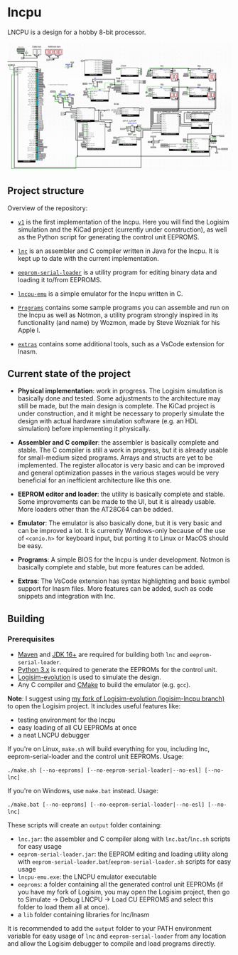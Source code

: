 # lncpu

LNCPU is a design for a hobby 8-bit processor. 

![Alt text](v1/logisim/sample.png)

## Project structure

Overview of the repository:
* [`v1`](v1) is the first implementation of the lncpu. Here you will find the Logisim simulation and the KiCad project (currently under construction), as well as the Python script for generating the control unit EEPROMS.

* [`lnc`](lnc) is an assembler and C compiler written in Java for the lncpu. It is kept up to date with the current implementation.

* [`eeprom-serial-loader`](eeprom-serial-loader) is a utility program for editing binary data and loading it to/from EEPROMS.

* [`lncpu-emu`](lncpu-emu) is a simple emulator for the lncpu written in C.

* [`Programs`](Programs) contains some sample programs you can assemble and run on the lncpu as well as Notmon, a utility program strongly inspired in its functionality (and name) by Wozmon, made by Steve Wozniak for his Apple I.

* [`extras`](extras) contains some additional tools, such as a VsCode extension for lnasm.

## Current state of the project

* **Physical implementation**: work in progress. The Logisim simulation is basically done and tested. Some adjustments to the architecture may still be made, but the main design is complete. The KiCad project is under construction, and it might be necessary to properly simulate the design with actual hardware simulation software (e.g. an HDL simulation) before implementing it physically.

* **Assembler and C compiler**: the assembler is basically complete and stable. The C compiler is still a work in progress, but it is already usable for small-medium sized programs. Arrays and structs are yet to be implemented. The register allocator is very basic and can be improved and general optimization passes in the various stages would be very beneficial for an inefficient architecture like this one.

* **EEPROM editor and loader**: the utility is basically complete and stable. Some improvements can be made to the UI, but it is already usable. More loaders other than the AT28C64 can be added.

* **Emulator**: The emulator is also basically done, but it is very basic and can be improved a lot. It is currently Windows-only because of the use of `<conio.h>` for keyboard input, but porting it to Linux or MacOS should be easy.

* **Programs**: A simple BIOS for the lncpu is under development. Notmon is basically complete and stable, but more features can be added.

* **Extras**: The VsCode extension has syntax highlighting and basic symbol support for lnasm files. More features can be added, such as code snippets and integration with lnc.

## Building

### Prerequisites

- [Maven](https://maven.apache.org/) and [JDK 16+](https://www.oracle.com/java/technologies/javase/jdk16-archive-downloads.html) are required for building both `lnc` and `eeprom-serial-loader`.
- [Python 3.x](https://www.python.org/downloads/) is required to generate the EEPROMs for the control unit.
- [Logisim-evolution](https://github.com/logisim-evolution/logisim-evolution) is used to simulate the design.
- Any C compiler and [CMake](https://cmake.org/) to build the emulator (e.g. `gcc`).

**Note**: I suggest using [my fork of Logisim-evolution (logisim-lncpu branch)](https://github.com/lorenzonotaro/logisim-evolution/tree/lncpu-debugger-logisim) to open the Logisim project. It includes useful features like:
- testing environment for the lncpu
- easy loading of all CU EEPROMs at once
- a neat LNCPU debugger


If you're on Linux, `make.sh` will build everything for you, including lnc, eeprom-serial-loader and the control unit EEPROMs. Usage:

    ./make.sh [--no-eeproms] [--no-eeprom-serial-loader|--no-esl] [--no-lnc]

If you're on Windows, use `make.bat` instead. Usage:

    ./make.bat [--no-eeproms] [--no-eeprom-serial-loader|--no-esl] [--no-lnc]

These scripts will create an `output` folder containing:
- `lnc.jar`: the assembler and C compiler along with `lnc.bat`/`lnc.sh` scripts for easy usage
- `eeprom-serial-loader.jar`: the EEPROM editing and loading utility along with `eeprom-serial-loader.bat`/`eeprom-serial-loader.sh` scripts for easy usage
- `lncpu-emu.exe`: the LNCPU emulator executable
- `eeproms`: a folder containing all the generated control unit EEPROMs (if you have my fork of Logisim, you may open the Logisim project, then go to Simulate -> Debug LNCPU -> Load CU EEPROMS and select this folder to load them all at once).
- a `lib` folder containing libraries for lnc/lnasm


It is recommended to add the `output` folder to your PATH environment variable for easy usage of `lnc` and `eeprom-serial-loader` from any location and allow the Logisim debugger to compile and load programs directly.


